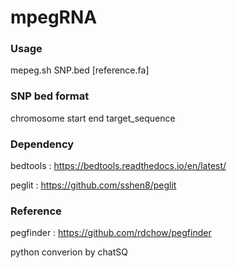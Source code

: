 # mpegRNA

### Usage

mepeg.sh SNP.bed [reference.fa]

### SNP bed format
chromosome start end target_sequence

### Dependency
bedtools : https://bedtools.readthedocs.io/en/latest/

peglit : https://github.com/sshen8/peglit

### Reference
pegfinder : https://github.com/rdchow/pegfinder

python converion by chatSQ
